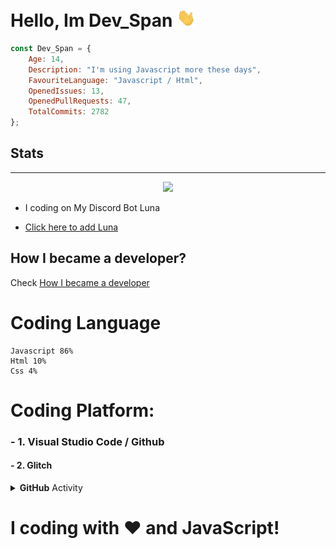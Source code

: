 <!-- You found this secret 👏 -->
<!--
    My secret things lol
    
    - I code more hours 
    - I am a gamer too 
    - I play minecraft, roblox, AMOUNG US ;-;
    - This readme.md is created using GitHub Codespaces 👀
    - I am also a YouTuber XD, make sure to sub ;-;
-->

# Hello, Im Dev_Span <img src="https://raw.githubusercontent.com/Dev-Span/Dev-Span/main/src/Hi.gif" width="30px"> 

```Javascript
const Dev_Span = {
    Age: 14,
    Description: "I'm using Javascript more these days",
    FavouriteLanguage: "Javascript / Html",
    OpenedIssues: 13,
    OpenedPullRequests: 47,
    TotalCommits: 2782
};
```
## Stats
<hr>
<div align="center"><img src="https://github-profile-trophy.vercel.app/?username=Dev-Span&theme=dracula"></div>

- I coding on My Discord Bot Luna

- [Click here to add Luna](https://discord.com/oauth2/authorize?client_id=723927058870304869&permissions=8&scope=bot+&response_type=code&redirect_uri=https%3A%2F%2Fdiscord.com%2Finvite%2FexkAV5B9ez)

## How I became a developer?
Check [How I became a developer](https://github.com/Dev-Span/Dev-Span/blob/main/How%20I%20became%20a%20dev.md)

# Coding Language
```
Javascript 86%
Html 10%
Css 4%
```


# Coding Platform:
### - 1. Visual Studio Code / Github
#### -  2. Glitch

<details>
    <summary><b>GitHub</b> Activity</summary>
    <img align="left" src="https://github-readme-stats.vercel.app/api?username=Dev-Span&theme=tokyonight"><img align="right" src="https://github-readme-stats.vercel.app/api/top-langs/?username=Dev-Span&theme=tokyonight&hide=batchfile">
</details>

# I coding with ❤️ and JavaScript!
